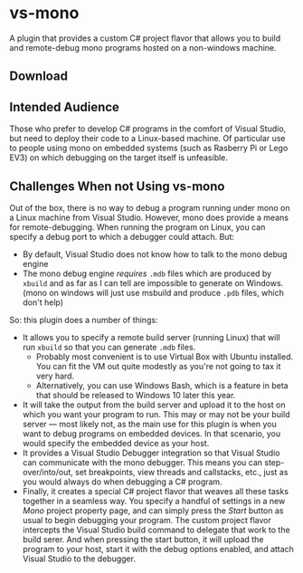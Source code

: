 # vs-mono

A plugin that provides a custom C# project flavor that allows you to build and remote-debug mono programs hosted on a non-windows machine.  

## Download



## Intended Audience

Those who prefer to develop C# programs in the comfort of Visual Studio, but need to deploy their code to a Linux-based machine.  Of particular use to people using mono on embedded systems (such as Rasberry Pi or Lego EV3) on which debugging on the target itself is unfeasible.

## Challenges When not Using vs-mono

Out of the box, there is no way to debug a program running under mono on a Linux machine from Visual Studio.  However, mono does provide a means for remote-debugging.  When running the program on Linux, you can specify a debug port to which a debugger could attach.  But:

* By default, Visual Studio does not know how to talk to the mono debug engine
* The mono debug engine *requires* `.mdb` files which are produced by `xbuild` and as far as I can tell are impossible to generate on Windows.  (mono on windows will just use msbuild and produce `.pdb` files, which don't help)  

So: this plugin does a number of things:

* It allows you to specify a remote build server (running Linux) that will run `xbuild` so that you can generate `.mdb` files.  
    * Probably most convenient is to use Virtual Box with Ubuntu installed.  You can fit the VM out quite modestly as you're not going to tax it very hard.
    * Alternatively, you can use Windows Bash, which is a feature in beta that should be released to Windows 10 later this year.
* It will take the output from the build server and upload it to the host on which you want your program to run.  This may or may not be your build server — most likely not, as the main use for this plugin is when you want to debug programs on embedded devices.  In that scenario, you would specify the embedded device as your host.
* It provides a Visual Studio Debugger integration so that Visual Studio can communicate with the mono debugger. This means you can step-over/into/out, set breakpoints, view threads and callstacks, etc., just as you would always do when debugging a C# program.
* Finally, it creates a special C# project flavor that weaves all these tasks together in a seamless way.  You specify a handful of settings in a new *Mono* project property page, and can simply press the *Start* button as usual to begin debugging your program.  The custom project flavor intercepts the Visual Studio build command to delegate that work to the build serer.  And when pressing the start button, it will upload the program to your host, start it with the debug options enabled, and attach Visual Studio to the debugger.

